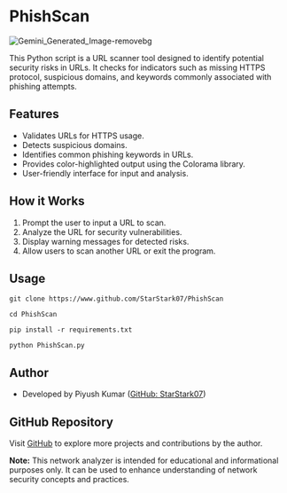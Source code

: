 # PhishScan

![Gemini_Generated_Image-removebg](https://github.com/StarStark07/PhishScan/assets/112632845/e8ab8d13-816d-49ef-940a-8bf048b06bc8)



This Python script is a URL scanner tool designed to identify potential security risks in URLs. It checks for indicators such as missing HTTPS protocol, suspicious domains, and keywords commonly associated with phishing attempts.

## Features
- Validates URLs for HTTPS usage.
- Detects suspicious domains.
- Identifies common phishing keywords in URLs.
- Provides color-highlighted output using the Colorama library.
- User-friendly interface for input and analysis.

## How it Works
1. Prompt the user to input a URL to scan.
2. Analyze the URL for security vulnerabilities.
3. Display warning messages for detected risks.
4. Allow users to scan another URL or exit the program.

## Usage
```
git clone https://www.github.com/StarStark07/PhishScan
```
```
cd PhishScan
```
```
pip install -r requirements.txt
```
```
python PhishScan.py
```
## Author

- Developed by Piyush Kumar ([GitHub: StarStark07](https://github.com/StarStark07))

## GitHub Repository

Visit [GitHub](https://github.com/StarStark07) to explore more projects and contributions by the author.

**Note:** This network analyzer is intended for educational and informational purposes only. It can be used to enhance understanding of network security concepts and practices.


